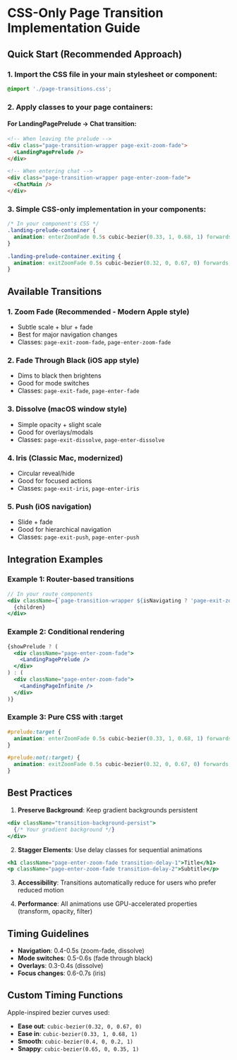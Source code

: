 # CSS-Only Page Transition Implementation Guide

## Quick Start (Recommended Approach)

### 1. Import the CSS file in your main stylesheet or component:
```css
@import './page-transitions.css';
```

### 2. Apply classes to your page containers:

#### For LandingPagePrelude → Chat transition:
```html
<!-- When leaving the prelude -->
<div class="page-transition-wrapper page-exit-zoom-fade">
  <LandingPagePrelude />
</div>

<!-- When entering chat -->
<div class="page-transition-wrapper page-enter-zoom-fade">
  <ChatMain />
</div>
```

### 3. Simple CSS-only implementation in your components:

```css
/* In your component's CSS */
.landing-prelude-container {
  animation: enterZoomFade 0.5s cubic-bezier(0.33, 1, 0.68, 1) forwards;
}

.landing-prelude-container.exiting {
  animation: exitZoomFade 0.5s cubic-bezier(0.32, 0, 0.67, 0) forwards;
}
```

## Available Transitions

### 1. **Zoom Fade** (Recommended - Modern Apple style)
- Subtle scale + blur + fade
- Best for major navigation changes
- Classes: `page-exit-zoom-fade`, `page-enter-zoom-fade`

### 2. **Fade Through Black** (iOS app style)
- Dims to black then brightens
- Good for mode switches
- Classes: `page-exit-fade`, `page-enter-fade`

### 3. **Dissolve** (macOS window style)
- Simple opacity + slight scale
- Good for overlays/modals
- Classes: `page-exit-dissolve`, `page-enter-dissolve`

### 4. **Iris** (Classic Mac, modernized)
- Circular reveal/hide
- Good for focused actions
- Classes: `page-exit-iris`, `page-enter-iris`

### 5. **Push** (iOS navigation)
- Slide + fade
- Good for hierarchical navigation
- Classes: `page-exit-push`, `page-enter-push`

## Integration Examples

### Example 1: Router-based transitions
```jsx
// In your route components
<div className={`page-transition-wrapper ${isNavigating ? 'page-exit-zoom-fade' : 'page-enter-zoom-fade'}`}>
  {children}
</div>
```

### Example 2: Conditional rendering
```jsx
{showPrelude ? (
  <div className="page-enter-zoom-fade">
    <LandingPagePrelude />
  </div>
) : (
  <div className="page-enter-zoom-fade">
    <LandingPageInfinite />
  </div>
)}
```

### Example 3: Pure CSS with :target
```css
#prelude:target {
  animation: enterZoomFade 0.5s cubic-bezier(0.33, 1, 0.68, 1) forwards;
}

#prelude:not(:target) {
  animation: exitZoomFade 0.5s cubic-bezier(0.32, 0, 0.67, 0) forwards;
}
```

## Best Practices

1. **Preserve Background**: Keep gradient backgrounds persistent
```jsx
<div className="transition-background-persist">
  {/* Your gradient background */}
</div>
```

2. **Stagger Elements**: Use delay classes for sequential animations
```jsx
<h1 className="page-enter-zoom-fade transition-delay-1">Title</h1>
<p className="page-enter-zoom-fade transition-delay-2">Subtitle</p>
```

3. **Accessibility**: Transitions automatically reduce for users who prefer reduced motion

4. **Performance**: All animations use GPU-accelerated properties (transform, opacity, filter)

## Timing Guidelines

- **Navigation**: 0.4-0.5s (zoom-fade, dissolve)
- **Mode switches**: 0.5-0.6s (fade through black)
- **Overlays**: 0.3-0.4s (dissolve)
- **Focus changes**: 0.6-0.7s (iris)

## Custom Timing Functions

Apple-inspired bezier curves used:
- **Ease out**: `cubic-bezier(0.32, 0, 0.67, 0)`
- **Ease in**: `cubic-bezier(0.33, 1, 0.68, 1)`
- **Smooth**: `cubic-bezier(0.4, 0, 0.2, 1)`
- **Snappy**: `cubic-bezier(0.65, 0, 0.35, 1)`
